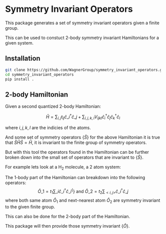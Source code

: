 # Symmetry Invariant Operators

This package generates a set of symmetry invariant operators given a finite group.

This can be used to constuct 2-body symmetry invariant Hamiltonians for a given system.

## Installation

```bash
git clone https://github.com/WagnerGroup/symmetry_invariant_operators.git
cd symmetry_invariant_operators
pip install .
```

## 2-body Hamiltonian

Given a second quantized 2-body Hamiltonian: 

$$\hat{H} = \sum_{i,j} t_{ij} \hat{c}\_i^{\dagger} \hat{c}\_j^{} + \sum_{i,j,k,l} V_{ijkl} \hat{c}_i^{\dagger} \hat{c}_j^{} \hat{c}_k^\dagger \hat{c}_l^{}$$

where $i,j,k,l$ are the indicies of the atoms.

And some set of symmetry operators $\{\hat{S}\}$ for the above Hamiltonian it is true that $\hat{S} \hat{H} \hat{S} = \hat{H}$, it is invariant to the finite group of symmetry operators.

But with this tool the operators found in the Hamiltonian can be further broken down into the small set of operators that are invariant to $\{\hat{S}\}$. 

For example lets look at a $\text{H}_2$ molecule, a 2 atom system:

The 1-body part of the Hamiltonian can breakdown into the following operators:
$$\hat{O}\_1 =  t_1 \sum\_i \hat{c}\_i^\dagger \hat{c}\_i^\{\} \text{ and } \hat{O}\_{2} = t_2 \sum_{\lt i,j \gt} \hat{c}\_i^\dagger \hat{c}\_j^{}$$
where both same atom $\hat{O}_1$ and next-nearest atom $\hat{O}_2$ are symmetry invariant to the given finite group.

This can also be done for the 2-body part of the Hamiltonian.

This package will then provide those symmetry invariant $\{\hat{O}\}$.
